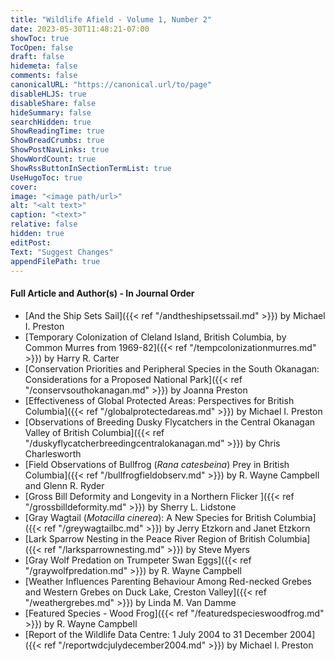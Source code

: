 ```yaml
---
title: "Wildlife Afield - Volume 1, Number 2"
date: 2023-05-30T11:48:21-07:00
showToc: true
TocOpen: false
draft: false
hidemeta: false
comments: false
canonicalURL: "https://canonical.url/to/page"
disableHLJS: true 
disableShare: false
hideSummary: false
searchHidden: true
ShowReadingTime: true
ShowBreadCrumbs: true
ShowPostNavLinks: true
ShowWordCount: true
ShowRssButtonInSectionTermList: true
UseHugoToc: true
cover:
image: "<image path/url>" 
alt: "<alt text>" 
caption: "<text>" 
relative: false
hidden: true
editPost:
Text: "Suggest Changes" 
appendFilePath: true 
---
```


#### Full Article and Author(s) - In Journal Order

* [And the Ship Sets Sail]({{< ref "/andtheshipsetssail.md" >}}) by Michael I. Preston
* [Temporary Colonization of Cleland Island, British Columbia, by Common Murres from 1969-82]({{< ref "/tempcolonizationmurres.md" >}}) by Harry R. Carter
* [Conservation Priorities and Peripheral Species in the South Okanagan: Considerations for a Proposed National Park]({{< ref "/conservsouthokanagan.md" >}}) by Joanna Preston
* [Effectiveness of Global Protected Areas: Perspectives for British Columbia]({{< ref "/globalprotectedareas.md" >}}) by Michael I. Preston
* [Observations of Breeding Dusky Flycatchers in the Central Okanagan Valley of British Columbia]({{< ref "/duskyflycatcherbreedingcentralokanagan.md" >}}) by Chris Charlesworth
* [Field Observations of Bullfrog (*Rana catesbeina*) Prey in British Columbia]({{< ref "/bullfrogfieldobserv.md" >}}) by R. Wayne Campbell and Glenn R. Ryder
* [Gross Bill Deformity and Longevity in a Northern Flicker
]({{< ref "/grossbilldeformity.md" >}}) by Sherry L. Lidstone
* [Gray Wagtail (*Motacilla cinerea*): A New Species for British Columbia]({{< ref "/greywagtailbc.md" >}}) by Jerry Etzkorn and Janet Etzkorn
* [Lark Sparrow Nesting in the Peace River Region of British Columbia]({{< ref "/larksparrownesting.md" >}}) by Steve Myers
* [Gray Wolf Predation on Trumpeter Swan Eggs]({{< ref "/graywolfpredation.md" >}}) by R. Wayne Campbell
* [Weather Influences Parenting Behaviour Among Red-necked Grebes and Western Grebes on Duck Lake, Creston Valley]({{< ref "/weathergrebes.md" >}}) by Linda M. Van Damme
* [Featured Species - Wood Frog]({{< ref "/featuredspecieswoodfrog.md" >}}) by R. Wayne Campbell
* [Report of the Wildlife Data Centre: 1 July 2004 to 31 December 2004]({{< ref "/reportwdcjulydecember2004.md" >}}) by Michael I. Preston




